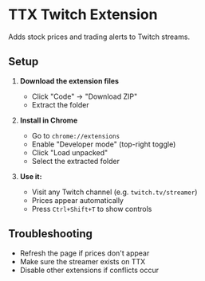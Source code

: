 # TTX Twitch Extension

Adds stock prices and trading alerts to Twitch streams.

## Setup

1. **Download the extension files**
   - Click "Code" → "Download ZIP"
   - Extract the folder

2. **Install in Chrome**
   - Go to `chrome://extensions`
   - Enable "Developer mode" (top-right toggle)
   - Click "Load unpacked"
   - Select the extracted folder

3. **Use it:**
   - Visit any Twitch channel (e.g. `twitch.tv/streamer`)
   - Prices appear automatically
   - Press `Ctrl+Shift+T` to show controls

## Troubleshooting

- Refresh the page if prices don't appear
- Make sure the streamer exists on TTX
- Disable other extensions if conflicts occur